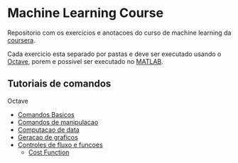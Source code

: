 # Machine Learning Course

Repositorio com os  exercicios e anotacoes do curso de machine learning da [coursera](http://www.cousera.org).

Cada exercicio esta separado por pastas e deve ser executado usando o [Octave](http://www.gnu.org/software/octave), porem e possivel ser executado no [MATLAB](https://www.mathworks.com/products/matlab.html).

## Tutoriais de comandos
  Octave
  * [Comandos Basicos](/octave/basic-comands.md)
  * [Comandos de manipulacao](/octave/manipulating-data.md)
  * [Computacao de data](/octave/computing-data.md)
  * [Geracao de graficos](/octave/plotting-data.md)
  * [Controles de fluxo e funcoes](/octave/control-statements.md)
    * [Cost Function](/octave/control-statements.md#cost-function)